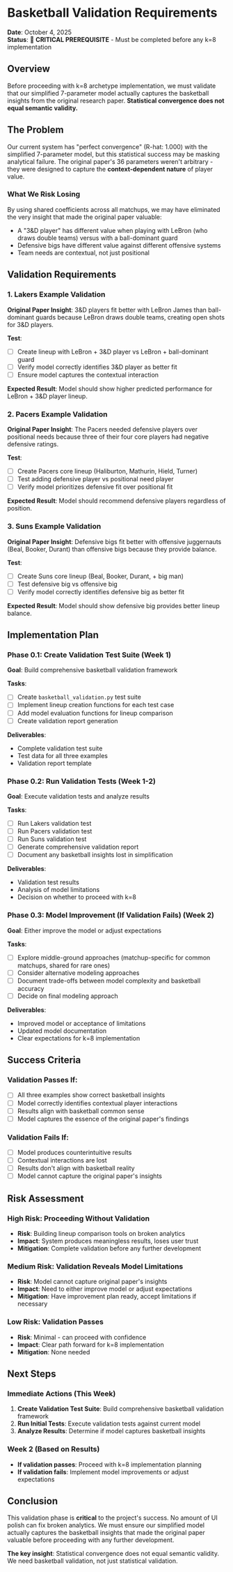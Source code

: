 # Basketball Validation Requirements

**Date**: October 4, 2025  
**Status**: 🚨 **CRITICAL PREREQUISITE** - Must be completed before any k=8 implementation

## Overview

Before proceeding with k=8 archetype implementation, we must validate that our simplified 7-parameter model actually captures the basketball insights from the original research paper. **Statistical convergence does not equal semantic validity.**

## The Problem

Our current system has "perfect convergence" (R-hat: 1.000) with the simplified 7-parameter model, but this statistical success may be masking analytical failure. The original paper's 36 parameters weren't arbitrary - they were designed to capture the **context-dependent nature** of player value.

### What We Risk Losing

By using shared coefficients across all matchups, we may have eliminated the very insight that made the original paper valuable:
- A "3&D player" has different value when playing with LeBron (who draws double teams) versus with a ball-dominant guard
- Defensive bigs have different value against different offensive systems
- Team needs are contextual, not just positional

## Validation Requirements

### 1. Lakers Example Validation
**Original Paper Insight**: 3&D players fit better with LeBron James than ball-dominant guards because LeBron draws double teams, creating open shots for 3&D players.

**Test**: 
- [ ] Create lineup with LeBron + 3&D player vs LeBron + ball-dominant guard
- [ ] Verify model correctly identifies 3&D player as better fit
- [ ] Ensure model captures the contextual interaction

**Expected Result**: Model should show higher predicted performance for LeBron + 3&D player lineup.

### 2. Pacers Example Validation
**Original Paper Insight**: The Pacers needed defensive players over positional needs because three of their four core players had negative defensive ratings.

**Test**:
- [ ] Create Pacers core lineup (Haliburton, Mathurin, Hield, Turner)
- [ ] Test adding defensive player vs positional need player
- [ ] Verify model prioritizes defensive fit over positional fit

**Expected Result**: Model should recommend defensive players regardless of position.

### 3. Suns Example Validation
**Original Paper Insight**: Defensive bigs fit better with offensive juggernauts (Beal, Booker, Durant) than offensive bigs because they provide balance.

**Test**:
- [ ] Create Suns core lineup (Beal, Booker, Durant, + big man)
- [ ] Test defensive big vs offensive big
- [ ] Verify model correctly identifies defensive big as better fit

**Expected Result**: Model should show defensive big provides better lineup balance.

## Implementation Plan

### Phase 0.1: Create Validation Test Suite (Week 1)
**Goal**: Build comprehensive basketball validation framework

**Tasks**:
- [ ] Create `basketball_validation.py` test suite
- [ ] Implement lineup creation functions for each test case
- [ ] Add model evaluation functions for lineup comparison
- [ ] Create validation report generation

**Deliverables**:
- Complete validation test suite
- Test data for all three examples
- Validation report template

### Phase 0.2: Run Validation Tests (Week 1-2)
**Goal**: Execute validation tests and analyze results

**Tasks**:
- [ ] Run Lakers validation test
- [ ] Run Pacers validation test  
- [ ] Run Suns validation test
- [ ] Generate comprehensive validation report
- [ ] Document any basketball insights lost in simplification

**Deliverables**:
- Validation test results
- Analysis of model limitations
- Decision on whether to proceed with k=8

### Phase 0.3: Model Improvement (If Validation Fails) (Week 2)
**Goal**: Either improve the model or adjust expectations

**Tasks**:
- [ ] Explore middle-ground approaches (matchup-specific for common matchups, shared for rare ones)
- [ ] Consider alternative modeling approaches
- [ ] Document trade-offs between model complexity and basketball accuracy
- [ ] Decide on final modeling approach

**Deliverables**:
- Improved model or acceptance of limitations
- Updated model documentation
- Clear expectations for k=8 implementation

## Success Criteria

### Validation Passes If:
- [ ] All three examples show correct basketball insights
- [ ] Model correctly identifies contextual player interactions
- [ ] Results align with basketball common sense
- [ ] Model captures the essence of the original paper's findings

### Validation Fails If:
- [ ] Model produces counterintuitive results
- [ ] Contextual interactions are lost
- [ ] Results don't align with basketball reality
- [ ] Model cannot capture the original paper's insights

## Risk Assessment

### High Risk: Proceeding Without Validation
- **Risk**: Building lineup comparison tools on broken analytics
- **Impact**: System produces meaningless results, loses user trust
- **Mitigation**: Complete validation before any further development

### Medium Risk: Validation Reveals Model Limitations
- **Risk**: Model cannot capture original paper's insights
- **Impact**: Need to either improve model or adjust expectations
- **Mitigation**: Have improvement plan ready, accept limitations if necessary

### Low Risk: Validation Passes
- **Risk**: Minimal - can proceed with confidence
- **Impact**: Clear path forward for k=8 implementation
- **Mitigation**: None needed

## Next Steps

### Immediate Actions (This Week)
1. **Create Validation Test Suite**: Build comprehensive basketball validation framework
2. **Run Initial Tests**: Execute validation tests against current model
3. **Analyze Results**: Determine if model captures basketball insights

### Week 2 (Based on Results)
- **If validation passes**: Proceed with k=8 implementation planning
- **If validation fails**: Implement model improvements or adjust expectations

## Conclusion

This validation phase is **critical** to the project's success. No amount of UI polish can fix broken analytics. We must ensure our simplified model actually captures the basketball insights that made the original paper valuable before proceeding with any further development.

**The key insight**: Statistical convergence does not equal semantic validity. We need basketball validation, not just statistical validation.
